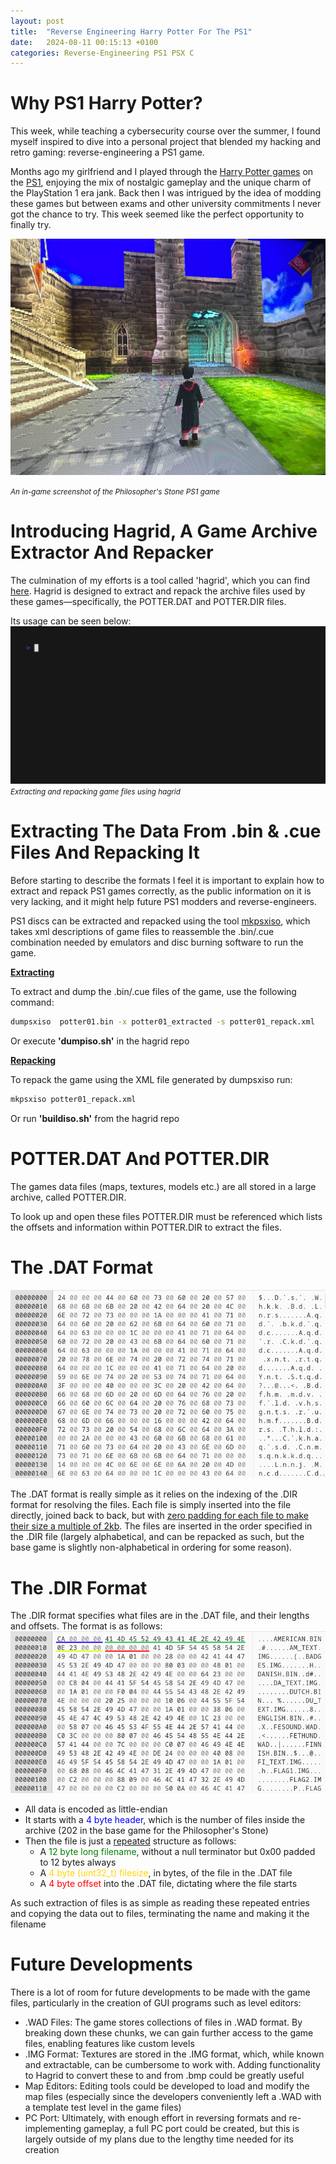 ```yaml
---
layout: post
title:  "Reverse Engineering Harry Potter For The PS1"
date:   2024-08-11 00:15:13 +0100
categories: Reverse-Engineering PS1 PSX C
---
```

# Why PS1 Harry Potter?
This week, while teaching a cybersecurity course over the summer, I found myself inspired to dive into a personal project that blended my hacking and retro gaming: reverse-engineering a PS1 game.

Months ago my girlfriend and I played through the [Harry Potter games](https://en.wikipedia.org/wiki/Harry_Potter_and_the_Philosopher%27s_Stone_(PlayStation_video_game)) on the [PS1](https://en.wikipedia.org/wiki/PlayStation_(console)), enjoying the mix of nostalgic gameplay and the unique charm of the PlayStation 1 era jank. Back then I was intrigued by the idea of modding these games but between exams and other university commitments I never got the chance to try. This week seemed like the perfect opportunity to finally try.

![](/images/potter-screenshot.png)

<small> <i> An in-game screenshot of the Philosopher's Stone PS1 game </i> </small>

# Introducing Hagrid, A Game Archive Extractor And Repacker
The culmination of my efforts is a tool called 'hagrid', which you can find [here](https://github.com/Fhoughton/hagrid/). Hagrid is designed to extract and repack the archive files used by these games—specifically, the POTTER.DAT and POTTER.DIR files.

Its usage can be seen below:
![](/images/potter-hagriddemo.gif)
<small> <i> Extracting and repacking game files using hagrid </i> </small>

# Extracting The Data From .bin & .cue Files And Repacking It
Before starting to describe the formats I feel it is important to explain how to extract and repack PS1 games correctly, as the public information on it is very lacking, and it might help future PS1 modders and reverse-engineers.

PS1 discs can be extracted and repacked using the tool [mkpsxiso](https://github.com/Lameguy64/mkpsxiso), which takes xml descriptions of game files to reassemble the .bin/.cue combination needed by emulators and disc burning software to run the game.

<u> <b>Extracting</b> </u>

To extract and dump the .bin/.cue files of the game, use the following command:

```bash
dumpsxiso  potter01.bin -x potter01_extracted -s potter01_repack.xml
```

Or execute **'dumpiso.sh'** in the hagrid repo

<u> <b>Repacking</b> </u>

To repack the game using the XML file generated by dumpsxiso run:

```bash
mkpsxiso potter01_repack.xml
``` 

Or run **'buildiso.sh'** from the hagrid repo

# POTTER.DAT And POTTER.DIR
The games data files (maps, textures, models etc.) are all stored in a large archive, called POTTER.DIR.

To look up and open these files POTTER.DIR must be referenced which lists the offsets and information within POTTER.DIR to extract the files.

# The .DAT Format
![](/images/potter-dathex.png)

The .DAT format is really simple as it relies on the indexing of the .DIR format for resolving the files. Each file is simply inserted into the file directly, joined back to back, but with <u>zero padding for each file to make their size a multiple of 2kb</u>. The files are inserted in the order specified in the .DIR file (largely alphabetical, and can be repacked as such, but the base game is slightly non-alphabetical in ordering for some reason).

# The .DIR Format
The .DIR format specifies what files are in the .DAT file, and their lengths and offsets. The format is as follows:
![](/images/potter-dirhex.png)
- All data is encoded as little-endian
- It starts with a <span style="color:blue">4 byte header</span>, which is the number of files inside the archive (202 in the base game for the Philosopher's Stone)
- Then the file is just a <u>repeated</u> structure as follows:
    - A <span style="color:green">12 byte long filename</span>, without a null terminator but 0x00 padded to 12 bytes always
    - A <span style="color:gold">4 byte (uint32_t) filesize</span>, in bytes, of the file in the .DAT file
    - A <span style="color:red">4 byte offset</span> into the .DAT file, dictating where the file starts

As such extraction of files is as simple as reading these repeated entries and copying the data out to files, terminating the name and making it the filename

# Future Developments
There is a lot of room for future developments to be made with the game files, particularly in the creation of GUI programs such as level editors:
- .WAD Files: The game stores collections of files in .WAD format. By breaking down these chunks, we can gain further access to the game files, enabling features like custom levels
- .IMG Format: Textures are stored in the .IMG format, which, while known and extractable, can be cumbersome to work with. Adding functionality to Hagrid to convert these to and from .bmp could be greatly useful
- Map Editors: Editing tools could be developed to load and modify the map files (especially since the developers conveniently left a .WAD with a template test level in the game files)
- PC Port: Ultimately, with enough effort in reversing formats and re-implementing gameplay, a full PC port could be created, but this is largely outside of my plans due to the lengthy time needed for its creation
